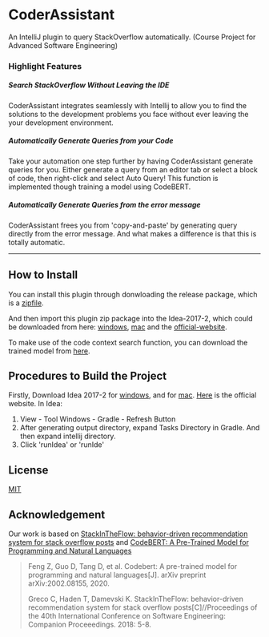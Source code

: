 # CoderAssistant

An IntelliJ plugin to query StackOverflow automatically. (Course Project for Advanced Software Engineering)



### Highlight Features

##### Search StackOverflow Without Leaving the IDE

CoderAssistant integrates seamlessly with Intellij to allow you to find the solutions to the development problems you face without ever leaving the your development environment.



##### Automatically Generate Queries from your Code

Take your automation one step further by having CoderAssistant generate queries for you. Either generate a query from an editor tab or select a block of code, then right-click and select Auto Query! This function is implemented though training a model using CodeBERT.



##### Automatically Generate Queries from the error message

CoderAssistant frees you from 'copy-and-paste' by generating query directly from the error message. And what makes a difference is that this is totally automatic.



********

## How to Install

You can install this plugin through donwloading the release package, which is a [zipfile](https://github.com/JasonZhu-WHU/CoderAssistant/releases/download/v1.0.0/CoderAssistant-1.0.0.jar).

And then import this plugin zip package into the Idea-2017-2, which could be downloaded from here: [windows](https://download.jetbrains.com/idea/ideaIC-2017.2.7.win.zip?_gl=1*10nj294*_ga*MTY4NjkxMDc3Mi4xNjI5MzQwOTgz*_ga_V0XZL7QHEB*MTYzODc3MTQzMy44LjAuMTYzODc3MTQ1MS4w&_ga=2.9619957.1923004857.1638771434-1686910772.1629340983), [mac](https://download.jetbrains.com/idea/ideaIC-2017.2.7.dmg?_gl=1*1x7oi22*_ga*MTY4NjkxMDc3Mi4xNjI5MzQwOTgz*_ga_V0XZL7QHEB*MTYzODc3MTQzMy44LjAuMTYzODc3MTQ1MS4w&_ga=2.240371779.1923004857.1638771434-1686910772.1629340983) and the [official-website](https://www.jetbrains.com/idea/download/other.html).

To make use of the code context search function, you can download the trained model from [here](https://github.com/JasonZhu-WHU/CoderAssistantModel). 

## Procedures to Build the Project

Firstly, Download Idea 2017-2 for [windows](https://download.jetbrains.com/idea/ideaIC-2017.2.7.win.zip?_gl=1*10nj294*_ga*MTY4NjkxMDc3Mi4xNjI5MzQwOTgz*_ga_V0XZL7QHEB*MTYzODc3MTQzMy44LjAuMTYzODc3MTQ1MS4w&_ga=2.9619957.1923004857.1638771434-1686910772.1629340983), and for [mac](https://download.jetbrains.com/idea/ideaIC-2017.2.7.dmg?_gl=1*1x7oi22*_ga*MTY4NjkxMDc3Mi4xNjI5MzQwOTgz*_ga_V0XZL7QHEB*MTYzODc3MTQzMy44LjAuMTYzODc3MTQ1MS4w&_ga=2.240371779.1923004857.1638771434-1686910772.1629340983). [Here](https://www.jetbrains.com/idea/download/other.html)
 is the official website. 
In Idea:
1. View - Tool Windows - Gradle - Refresh Button
2. After generating output directory, expand Tasks Directory in Gradle. And then expand intellij directory.
3. Click 'runIdea' or 'runIde'

## License

[MIT](./LICENSE)

## Acknowledgement

Our work is based on [StackInTheFlow: behavior-driven recommendation system for stack overflow posts](https://damevski.github.io/files/greco_icse18_preprint.pdf) and [CodeBERT: A Pre-Trained Model for Programming and Natural Languages](https://arxiv.org/pdf/2002.08155.pdf)

> Feng Z, Guo D, Tang D, et al. Codebert: A pre-trained model for programming and natural languages[J]. arXiv preprint arXiv:2002.08155, 2020.
>
> Greco C, Haden T, Damevski K. StackInTheFlow: behavior-driven recommendation system for stack overflow posts[C]//Proceedings of the 40th International Conference on Software Engineering: Companion Proceeedings. 2018: 5-8.
